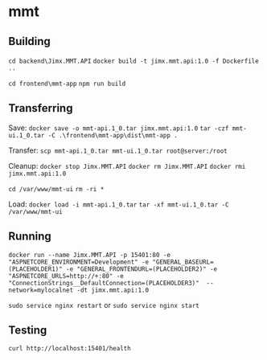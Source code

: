 # mmt

## Building

`cd backend\Jimx.MMT.API`
`docker build -t jimx.mmt.api:1.0 -f Dockerfile ..`

`cd frontend\mmt-app`
`npm run build`

## Transferring

Save:
`docker save -o mmt-api.1_0.tar jimx.mmt.api:1.0`
`tar -czf mmt-ui.1_0.tar -C .\frontend\mmt-app\dist\mmt-app .` 

Transfer:
`scp mmt-api.1_0.tar mmt-ui.1_0.tar root@server:/root`

Cleanup:
`docker stop Jimx.MMT.API`
`docker rm Jimx.MMT.API`
`docker rmi jimx.mmt.api:1.0`

`cd /var/www/mmt-ui`
`rm -ri *`

Load:
`docker load -i mmt-api.1_0.tar`
`tar -xf mmt-ui.1_0.tar -C /var/www/mmt-ui`

## Running

`docker run --name Jimx.MMT.API -p 15401:80 -e "ASPNETCORE_ENVIRONMENT=Development" -e "GENERAL_BASEURL=(PLACEHOLDER1)" -e "GENERAL_FRONTENDURL=(PLACEHOLDER2)" -e "ASPNETCORE_URLS=http://+:80" -e "ConnectionStrings__DefaultConnection=(PLACEHOLDER3)"  --network=mylocalnet -dt jimx.mmt.api:1.0`

`sudo service nginx restart` or `sudo service nginx start`

## Testing

`curl http://localhost:15401/health`